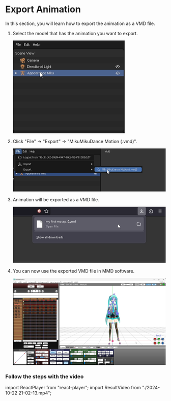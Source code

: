 # Export Animation

In this section, you will learn how to export the animation as a VMD file.

1. Select the model that has the animation you want to export.

    ![select model](image.png)

2. Click "File" -> "Export" -> "MikuMikuDance Motion (.vmd)".

    ![export button](image-1.png)

3. Animation will be exported as a VMD file.

    ![exported](image-2.png)

4. You can now use the exported VMD file in MMD software.

    ![loaded on mmd](image-3.png)

### Follow the steps with the video

import ReactPlayer from "react-player";
import ResultVideo from "./2024-10-22 21-02-13.mp4";

<ReactPlayer
    url={ResultVideo}
    controls={true}
    width="100%"
    height="100%"/>
